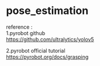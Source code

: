 # pose_estimation

reference :  
1.pyrobot github  
https://github.com/ultralytics/yolov5  

2.pyrobot official tutorial  
https://pyrobot.org/docs/grasping

